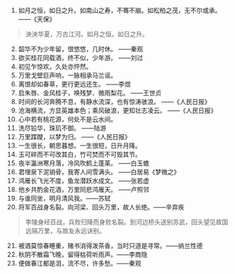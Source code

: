 1. 如月之恒，如日之升。如南山之寿，不骞不崩。如松柏之茂，无不尔或承。 ——《天保》

> 泱泱华夏，万古江河。如月之恒，如日之升。

2. 韶华不为少年留，恨悠悠，几时休。 ——秦观
3. 欲买桂花同载酒，终不似，少年游。 ——刘过
4. 初见乍惊欢，久处亦怦然。
5. 万里戈壁巨声响，一脉相承马兰谣。
6. 离恨却如春草，更行更远还生。 ——李煜
7. 启朱唇、金风桂子，唤残梦、微雨梨花。 ——王世贞
8. 时间的长河奔腾不息，有静水流深，也有惊涛骇浪。 ——《人民日报》
9. 沧海横流，方显英雄本色；乘风破浪，更知壮志凌云。 ——《人民日报》
10. 心中若有桃花源，何处不是云水间。
11. 洗尽铅华，珠玑不御。 ——陆游
12. 万里蹀躞，以梦为归。 ——《人民日报》
13. 一生很长，朝思暮想。一生很短，日升月降。
14. 玉可碎而不可改其白，竹可焚而不可毁其节。
15. 夜半瀛洲寒月落，冷风吹鹤上蓬莱。 ——白玉蟾
16. 君埋泉下泥销骨，我寄人间雪满头。 ——白居易《梦微之》
17. 鸿雁长飞光不度，鱼龙潜跃水成文。 ——张若虚
18. 他乡共酌金花酒，万里同悲鸿雁天。 ——卢照邻
19. 与谁同坐，明月清风我。——苏轼
20. 将军百战身名裂。向河梁、回头万里，故人长绝。——辛弃疾

> 李陵身经百战，兵败归降而身败名裂。到河边桥头送别苏武，回头望见故国远隔万里，与故友永远诀别。

21. 被酒莫惊春睡重，赌书消得泼茶香，当时只道是寻常。——纳兰性德
22. 秋阴不散霜飞晚，留得枯荷听雨声。——李商隐
23. 便做春江都是泪，流不尽，许多愁。——秦观

